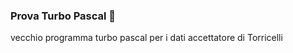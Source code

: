### Prova Turbo Pascal 👋

<!--
**coalex60/coalex60** is a ✨ _special_ ✨ repository because its `README.md` (this file) appears on your GitHub profile.

Here are some ideas to get you started:

- -->vecchio programma turbo pascal per i dati accettatore di Torricelli

